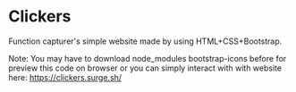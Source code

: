 # Clickers
Function capturer's simple website made by using HTML+CSS+Bootstrap.

Note: You may have to download node_modules bootstrap-icons before for preview this code on browser or you can simply interact with with website here: https://clickers.surge.sh/
